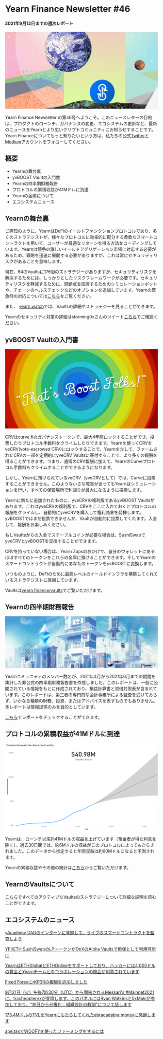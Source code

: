 # Yearn Finance Newsletter #46
#### 2021年9月12日までの週次レポート

![](image1.png)

Yearn Finance Newsletter の第46号へようこそ。このニュースレターの目的は、プロダクトのローンチ、ガバナンスの変更、エコシステムの更新など、最新のニュースをYearnとより広いクリプトコミュニティにお知らせすることです。Yearn Financeについてもっと知りたいという方は、私たちの公式[Twitter](https://twitter.com/iearnfinance)と[Medium](https://medium.com/iearn)アカウントをフォローしてください。

## **概要**

- Yearnの舞台裏
- yvBOOST Vaultの入門書 
- Yearnの四半期財務報告  
- プロトコルの累積収益が41Mドルに到達   
- Yearnの金庫について 
- エコシステムニュース

## **Yearnの舞台裏**

ご存知のように、YearnはDeFiのイールドファンクションプロトコルであり、多くのストラテジストが、様々なプロトコルに効率的に配分する柔軟なスマートコントラクトを用いて、ユーザーが最適なリターンを得る方法をコーディングしています。Yearnは競争の激しいイールドアグリゲーション市場に対応する必要があるため、戦略を迅速に展開する必要がありますが、これは常にセキュリティリスクがあることを意味します。

現在、64のVaultsに176個のストラテジーがありますが、セキュリティリスクを解決するためには、しっかりとしたリスクフレームワークが必要です。セキュリティリスクを軽減するために、問題点を把握するためのシミュレーションボットや、チェーンのヘルスチェックなどのオプションを追加しています。Yearnの緊急時の対応については[こちら](https://github.com/yearn/yearn-devdocs/blob/master/docs/developers/v2/EMERGENCY.md)をご覧ください。

また、 [yearn.watch](https://yearn.watch/)では、Vaultsの詳細やストラテジーを見ることができます。

Yearnのセキュリティ対策の詳細はstorming0xさんのツイート[こちら](https://twitter.com/storming0x/status/1436851219864059906)でご確認ください。

## **yvBOOST Vaultの入門書**

![](image2.png)

CRVはcurve.fiのガバナンストークンで、最大4年間ロックすることができ、投票したりプロトコル手数料をクライムしたりできます。Yearnを使ってCRVをveCRV(vote-escrowed CRV)にロックすることで、Yearnを介して、ファームされたCRVの一部を定期的にyveCRV Vaultsに寄付することで、より多くの報酬を得ることができます。つまり、通常のCRV報酬に加えて、YearnのCurveプロトコル手数料もクライムすることができるようになります。

しかし、Yearnに預けられているveCRV（yveCRVとして）では、Curveに投票することができません。このような小さな障害があってもYearnはシミュレーションを行い、すべての保管場所で利回りが最大になるように投票します。

Yearnに新たに追加されたものに、yveCRVの複利版であるyvBOOST Vaultsがあります。これはyveCRVの複利版で、CRVをここに入れておくとプロトコルの報酬をクライムし、自動的にyveCRVを購入して複利効果を発揮します。yvBOOSTではまだ投票できませんが、Vaultが自動的に投票してくれます。入金して、報酬をお楽しみください。

もしVaultsからの入金でステーブルコインが必要な場合は、SushiSwapでyveCRVとyvBOOSTを交換することができます。

CRVを持っていない場合は、Yearn Zapsのおかげで、自分のウォレットにあるほぼすべてのトークンをこれらの金庫に預けることができます。そしてYearnのスマートコントラクトが自動的にあなたのトークンをyvBOOSTに変換します。

いつものように、DeFiのために最高レベルのイールドインフラを構築してくれているストラテジストに感謝しています。

Vaultsは[yearn.finance/vaults](https://yearn.finance/vaults)でご覧いただけます。

## **Yearnの四半期財務報告**

![](image3.png)

Yearnコミュニティのメンバー数名が、2021年4月から2021年6月までの期間を集計した非公式の四半期財務報告書を作成しました。このレポートは、一般に公開されている情報をもとに作成されており、損益計算書と貸借対照表が含まれています。このレポートは、第三者の専門的な会計事務所による監査を受けておらず、いかなる種類の財務、投資、またはアドバイスを表すものでもありません。本レポートは情報提供のみを目的としています。

[こちら](https://github.com/yearn/yearn-pm/blob/master/financials/reports/2021Q2-yearn-quarterly-report.pdf)でレポートをチェックすることができます。

## **プロトコルの累積収益が41Mドルに到達**

![](image4.png)

Yearnは、ローンチ以来約41Mドルの収益を上げています（預金者が得た利息を除く）。過去30日間では、約6Mドルの収益がこのプロトコルによってもたらされました。このデータから推定すると年間収益は約60Mドルになると予測されます。

Yearnの累積収益やその他の統計は[こちら](https://www.yfistats.com/)からご覧いただけます。

## **YearnのVaultsについて**

[こちら](https://medium.com/yearn-state-of-the-vaults/the-vaults-at-yearn-9237905ffed3)ですべてのアクティブなVaultsのストラテジーについて詳細な説明を読むことができます。


## **エコシステムのニュース**

[yAcademy DAOのインターンに登録して、ライブのスマートコントラクトを監査しよう](https://twitter.com/yAcademyDAO/status/1435866622556659717)

[YFI/ETH SushiSwapのLPトークンがOnXのAlpha Vaultsで担保として利用可能に](https://twitter.com/OnXFinance/status/1435229990681972741)

[YearnはETHGlobalとETHOnlineをサポートしており、ハッカーには4,000ドルの賞金とYearnチームとのコラボレーションの機会が用意されています](https://twitter.com/iearnfinance/status/1436302183545196546)

[Fixed ForexにrKP3Rの報酬を追加しました](https://twitter.com/thekeep3r/status/1437402914474037256)

[9月21日（火）午後7時30分（UTC）から開催されるMessari's #Mainnet2021に、tracheopteryxが登壇します。このパネルにはRyan Watkinsと0xMakiが参加しており、"初日から分権化：組織設計の教訓"について話します](https://twitter.com/tracheopteryx/status/1436257062971977729)

[173.4MドルのTVLをYearnにもたらしてくれたabracadabra.moneyに感謝します](https://twitter.com/danielesesta/status/1437372628054982663?s=20)

[ape.taxでWOOFYを使ったファーミングをするには](https://twitter.com/ape_tax/status/1436908119817211913?s=20)